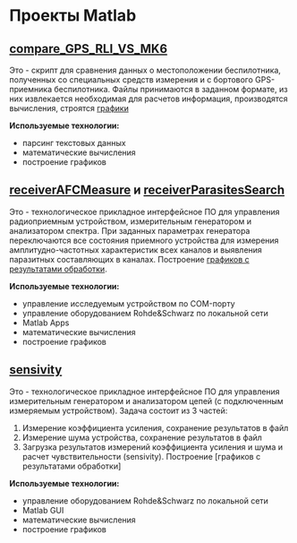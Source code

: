# Проекты Matlab

## [compare_GPS_RLI_VS_MK6](https://github.com/headsoft-mikhail/portfolio/tree/master/Matlab/compare_GPS_RLI_VS_MK6)
Это - скрипт для сравнения данных о местоположении беспилотника, полученных со специальных средств измерения и с бортового GPS-приемника беспилотника. Файлы принимаются в заданном  формате, из них извлекается необходимая для расчетов информация, производятся вычисления, строятся [графики](https://github.com/headsoft-mikhail/portfolio/blob/master/Matlab/compare_GPS_RLI_VS_MK6/output_data.png)

**Используемые технологии:**
- парсинг текстовых данных
- математические вычисления
- построение графиков
  
## [receiverAFCMeasure](https://github.com/headsoft-mikhail/portfolio/tree/master/Matlab/receiverAFCMeasure) и [receiverParasitesSearch](https://github.com/headsoft-mikhail/portfolio/tree/master/Matlab/receiverParasitesSearch)
Это - технологическое прикладное интерфейсное ПО для управления радиоприемным устройством, измерительным генератором и анализатором спектра. При заданных параметрах генератора переключаются все состояния приемного устройства для измерения амплитудно-частотных характеристик всех каналов и выявления паразитных составляющих в каналах. Построение [графиков с результатами обработки](https://github.com/headsoft-mikhail/portfolio/blob/master/Matlab/receiverAFCMeasure/%D0%BD%D0%B5%D1%87%D0%B5%D1%82%D0%BD%D1%8B%D0%B5_%D0%BA%D0%B0%D0%BD%D0%B0%D0%BB%D1%8B.png).

**Используемые технологии:**
- управление исследуемым устройством по COM-порту
- управление оборудованием Rohde&Schwarz по локальной сети
- Matlab Apps
- математические вычисления
- построение графиков

## [sensivity](https://github.com/headsoft-mikhail/portfolio/tree/master/Matlab/sensivity)
Это - технологическое прикладное интерфейсное ПО для управления измерительным генератором и анализатором цепей (с подключенным измеряемым устройством). 
Задача состоит из 3 частей: 
1. Измерение коэффициента усиления, сохранение результатов в файл
2. Измерение шума устройства, сохранение результатов в файл
3. Загрузка результатов измерений коэффициента усиления и шума и расчет чувствительности (sensivity). Построение [графиков с результатами обработки]  

**Используемые технологии:**
- управление оборудованием Rohde&Schwarz по локальной сети
- Matlab GUI
- математические вычисления
- построение графиков